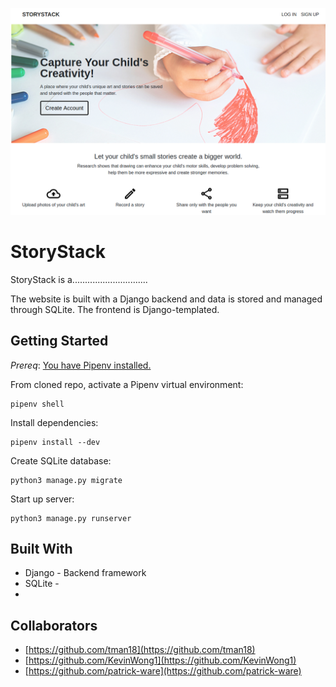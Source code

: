 ![StoryStack](./StoryStack.png)

# StoryStack

StoryStack is a..............................

The website is built with a Django backend and data is stored and managed through SQLite. The frontend is Django-templated. 


## Getting Started

*Prereq*: [You have Pipenv
installed.](https://github.com/kickstartcoding/pipenv-getting-started)


From cloned repo, activate a Pipenv virtual environment:

```
pipenv shell
```


Install dependencies:

```
pipenv install --dev
```

Create SQLite database:

```
python3 manage.py migrate
```


Start up server:

```
python3 manage.py runserver
```

## Built With
* Django - Backend framework
* SQLite - 
* 



## Collaborators
* [https://github.com/tman18](https://github.com/tman18)
* [https://github.com/KevinWong1](https://github.com/KevinWong1)
* [https://github.com/patrick-ware](https://github.com/patrick-ware)
